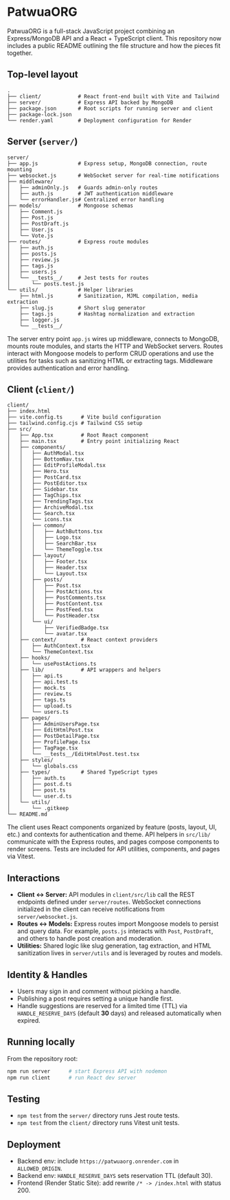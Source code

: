 # PatwuaORG

PatwuaORG is a full-stack JavaScript project combining an Express/MongoDB API and a React + TypeScript client. This repository now includes a public README outlining the file structure and how the pieces fit together.

## Top-level layout

```
.
├── client/            # React front-end built with Vite and Tailwind
├── server/            # Express API backed by MongoDB
├── package.json       # Root scripts for running server and client
├── package-lock.json
└── render.yaml        # Deployment configuration for Render
```

## Server (`server/`)

```
server/
├── app.js             # Express setup, MongoDB connection, route mounting
├── websocket.js       # WebSocket server for real-time notifications
├── middleware/
│   ├── adminOnly.js   # Guards admin-only routes
│   ├── auth.js        # JWT authentication middleware
│   └── errorHandler.js# Centralized error handling
├── models/            # Mongoose schemas
│   ├── Comment.js
│   ├── Post.js
│   ├── PostDraft.js
│   ├── User.js
│   └── Vote.js
├── routes/            # Express route modules
│   ├── auth.js
│   ├── posts.js
│   ├── review.js
│   ├── tags.js
│   ├── users.js
│   └── __tests__/     # Jest tests for routes
│       └── posts.test.js
└── utils/             # Helper libraries
    ├── html.js        # Sanitization, MJML compilation, media extraction
    ├── slug.js        # Short slug generator
    ├── tags.js        # Hashtag normalization and extraction
    ├── logger.js
    └── __tests__/
```

The server entry point `app.js` wires up middleware, connects to MongoDB, mounts route modules, and starts the HTTP and WebSocket servers. Routes interact with Mongoose models to perform CRUD operations and use the utilities for tasks such as sanitizing HTML or extracting tags. Middleware provides authentication and error handling.

## Client (`client/`)

```
client/
├── index.html
├── vite.config.ts      # Vite build configuration
├── tailwind.config.cjs # Tailwind CSS setup
├── src/
│   ├── App.tsx         # Root React component
│   ├── main.tsx        # Entry point initializing React
│   ├── components/
│   │   ├── AuthModal.tsx
│   │   ├── BottomNav.tsx
│   │   ├── EditProfileModal.tsx
│   │   ├── Hero.tsx
│   │   ├── PostCard.tsx
│   │   ├── PostEditor.tsx
│   │   ├── Sidebar.tsx
│   │   ├── TagChips.tsx
│   │   ├── TrendingTags.tsx
│   │   ├── ArchiveModal.tsx
│   │   ├── Search.tsx
│   │   └── icons.tsx
│   │   ├── common/
│   │   │   ├── AuthButtons.tsx
│   │   │   ├── Logo.tsx
│   │   │   ├── SearchBar.tsx
│   │   │   └── ThemeToggle.tsx
│   │   ├── layout/
│   │   │   ├── Footer.tsx
│   │   │   ├── Header.tsx
│   │   │   └── Layout.tsx
│   │   ├── posts/
│   │   │   ├── Post.tsx
│   │   │   ├── PostActions.tsx
│   │   │   ├── PostComments.tsx
│   │   │   ├── PostContent.tsx
│   │   │   ├── PostFeed.tsx
│   │   │   └── PostHeader.tsx
│   │   └── ui/
│   │       ├── VerifiedBadge.tsx
│   │       └── avatar.tsx
│   ├── context/        # React context providers
│   │   ├── AuthContext.tsx
│   │   └── ThemeContext.tsx
│   ├── hooks/
│   │   └── usePostActions.ts
│   ├── lib/            # API wrappers and helpers
│   │   ├── api.ts
│   │   ├── api.test.ts
│   │   ├── mock.ts
│   │   ├── review.ts
│   │   ├── tags.ts
│   │   ├── upload.ts
│   │   └── users.ts
│   ├── pages/
│   │   ├── AdminUsersPage.tsx
│   │   ├── EditHtmlPost.tsx
│   │   ├── PostDetailPage.tsx
│   │   ├── ProfilePage.tsx
│   │   ├── TagPage.tsx
│   │   └── __tests__/EditHtmlPost.test.tsx
│   ├── styles/
│   │   └── globals.css
│   ├── types/          # Shared TypeScript types
│   │   ├── auth.ts
│   │   ├── post.d.ts
│   │   ├── post.ts
│   │   └── user.d.ts
│   └── utils/
│       └── .gitkeep
└── README.md
```

The client uses React components organized by feature (posts, layout, UI, etc.) and contexts for authentication and theme. API helpers in `src/lib/` communicate with the Express routes, and pages compose components to render screens. Tests are included for API utilities, components, and pages via Vitest.

## Interactions

- **Client ↔ Server:** API modules in `client/src/lib` call the REST endpoints defined under `server/routes`. WebSocket connections initialized in the client can receive notifications from `server/websocket.js`.
- **Routes ↔ Models:** Express routes import Mongoose models to persist and query data. For example, `posts.js` interacts with `Post`, `PostDraft`, and others to handle post creation and moderation.
- **Utilities:** Shared logic like slug generation, tag extraction, and HTML sanitization lives in `server/utils` and is leveraged by routes and models.

## Identity & Handles

- Users may sign in and comment without picking a handle.
- Publishing a post requires setting a unique handle first.
- Handle suggestions are reserved for a limited time (TTL) via `HANDLE_RESERVE_DAYS` (default **30** days) and released automatically when expired.

## Running locally

From the repository root:

```bash
npm run server      # start Express API with nodemon
npm run client      # run React dev server
```

## Testing

- `npm test` from the `server/` directory runs Jest route tests.
- `npm test` from the `client/` directory runs Vitest unit tests.

## Deployment

- Backend env: include `https://patwuaorg.onrender.com` in `ALLOWED_ORIGIN`.
- Backend env: `HANDLE_RESERVE_DAYS` sets reservation TTL (default 30).
- Frontend (Render Static Site): add rewrite `/* -> /index.html` with status 200.
